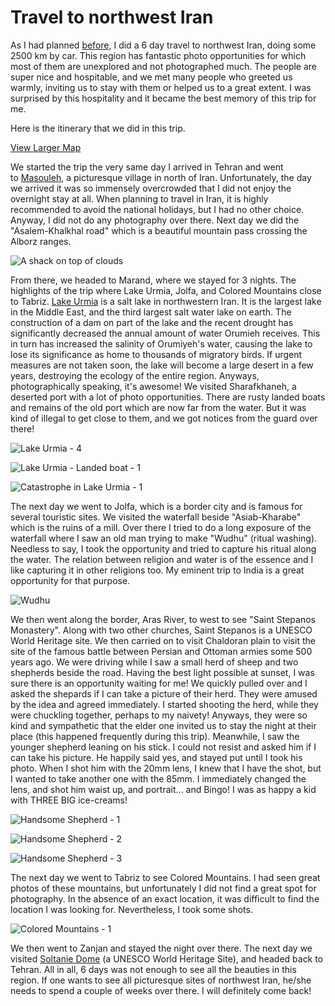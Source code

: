 # Travel to northwest Iran

As I had planned [before](https://photopensieve.github.io/2011/08/09/news.html), I did a 6 day travel to northwest Iran, doing some 2500 km by car. This region has fantastic photo opportunities for which most of them are unexplored and not photographed much. The people are super nice and hospitable, and we met many people who greeted us warmly, inviting us to stay with them or helped us to a great extent. I was surprised by this hospitality and it became the best memory of this trip for me.

Here is the itinerary that we did in this trip.

[View Larger Map](http://maps.google.com/maps?f=d\&source=embed\&saddr=tehran,+iran\&daddr=masouleh,+iran+to:Asalem,+Gilan,+Iran+to:khalkhal,+iran+to:marand,+iran+to:Sharafkhaneh,+Azarbayjan-e-Sharqi,+Iran+to:Marand,+Azarbayjan-e-Sharqi,+Iran+to:chaldoran,+iran+to:Marand,+Azarbayjan-e-Sharqi,+Iran+to:Jolfa,+Azarbayjan-e-Sharqi,+Iran+to:Marand,+Azarbayjan-e-Sharqi,+Iran+to:Khoja,+Azarbayjan-e-Sharqi,+Iran+to:Soltaniyeh,+Zanjan,+Iran+to:Tehran,+Iran\&hl=en\&geocode=Fe-tIAIdUKcQAynZ3PMfSQCOPzG8JHBWfGmz8A%3BFbjwNgIdMIfrAinVUsb0ZSMeQDFeRpy8ovn77w%3BFdiCPwIdoRDrAim5dkRn_gwfQDEEkSpEiONzTw%3BFckEPgIdCXLkAim_t7JKNOIeQDFM-tGmxmv17w%3BFR1SSgIdpGO6Aim_SsyWeM0QQDE9MfjqXHc6pg%3BFVeMRgId0Ca2AikLGa4o4-wQQDHWgqKjIkbUoA%3BFR1SSgIdpGO6Aim_SsyWeM0QQDE9MfjqXHc6pg%3BFagVVAIdFEWlAinxOAvEKoQTQDGlvDFhQwpUOQ%3BFR1SSgIdpGO6Aim_SsyWeM0QQDE9MfjqXHc6pg%3BFVUTUgIdNU-4AikDslBfU5EWQDHyo-nuD1JHpA%3BFR1SSgIdpGO6Aim_SsyWeM0QQDE9MfjqXHc6pg%3BFcYzRgIdTNLGAimNifx_PfEZQDFKYmwRnaSOsg%3BFR7uKwIdR5XoAikHtbAlWi30PzFTACkWjcijUg%3BFe-tIAIdUKcQAynZ3PMfSQCOPzG8JHBWfGmz8A\&aq=0\&sll=37.379675,47.90452\&sspn=4.958085,9.239502\&vpsrc=6\&mra=ls\&ie=UTF8\&ll=37.379675,47.90452\&spn=3.37207,7.03802\&t=m)

We started the trip the very same day I arrived in Tehran and went to [Masouleh](http://en.wikipedia.org/wiki/Masouleh), a picturesque village in north of Iran. Unfortunately, the day we arrived it was so immensely overcrowded that I did not enjoy the overnight stay at all. When planning to travel in Iran, it is highly recommended to avoid the national holidays, but I had no other choice. Anyway, I did not do any photography over there. Next day we did the "Asalem-Khalkhal road" which is a beautiful mountain pass crossing the Alborz ranges.

![A shack on top of clouds](http://farm7.static.flickr.com/6200/6159631525_9feca92134_b.jpg)

From there, we headed to Marand, where we stayed for 3 nights. The highlights of the trip where Lake Urmia, Jolfa, and Colored Mountains close to Tabriz.
[Lake Urmia](http://en.wikipedia.org/wiki/Lake_Urmia) is a salt lake in northwestern Iran. It is the largest lake in the Middle East, and the third largest salt water lake on earth. The construction of a dam on part of the lake and the recent drought has significantly decreased the annual amount of water Orumieh receives. This in turn has increased the salinity of Orumiyeh's water, causing the lake to lose its significance as home to thousands of migratory birds. If urgent measures are not taken soon, the lake will become a large desert in a few years, destroying the ecology of the entire region. Anyways, photographically speaking, it's awesome! We visited Sharafkhaneh, a deserted port with a lot of photo opportunities. There are rusty landed boats and remains of the old port which are now far from the water. But it was kind of illegal to get close to them, and we got notices from the guard over there!

![Lake Urmia - 4](http://farm7.static.flickr.com/6158/6165691652_d013d6e88f_b.jpg)

![Lake Urmia - Landed boat - 1](http://farm7.static.flickr.com/6167/6165692168_10ea3be78f_b.jpg)

![Catastrophe in Lake Urmia - 1](http://farm7.static.flickr.com/6152/6157778221_ee6e72f6a0_b.jpg)

The next day we went to Jolfa, which is a border city and is famous for several touristic sites. We visited the waterfall beside "Asiab-Kharabe" which is the ruins of a mill. Over there I tried to do a long exposure of the waterfall where I saw an old man trying to make "Wudhu" (ritual washing). Needless to say, I took the opportunity and tried to capture his ritual along the water. The relation between religion and water is of the essence and I like capturing it in other religions too. My eminent trip to India is a great opportunity for that purpose.

![Wudhu](http://farm7.static.flickr.com/6174/6168073553_4fc3e9dcfa_b.jpg)

We then went along the border, Aras River, to west to see "Saint Stepanos Monastery". Along with two other churches, Saint Stepanos is a UNESCO World Heritage site. We then carried on to visit Chaldoran plain to visit the site of the famous battle between Persian and Ottoman armies some 500 years ago. We were driving while I saw a small herd of sheep and two shepherds beside the road. Having the best light possible at sunset, I was sure there is an opportunity waiting for me! We quickly pulled over and I asked the shepards if I can take a picture of their herd. They were amused by the idea and agreed immediately. I started shooting the herd, while they were chuckling together, perhaps to my naivety! Anyways, they were so kind and sympathetic that the elder one invited us to stay the night at their place (this happened frequently during this trip). Meanwhile, I saw the younger shepherd leaning on his stick. I could not resist and asked him if I can take his picture. He happily said yes, and stayed put until I took his photo. When I shot him with the 20mm lens, I knew that I have the shot, but I wanted to take another one with the 85mm. I immediately changed the lens, and shot him waist up, and portrait... and Bingo! I was as happy a kid with THREE BIG ice-creams!

![Handsome Shepherd - 1](http://farm7.static.flickr.com/6159/6156217289_4563c90e61_b.jpg)

![Handsome Shepherd - 2](http://farm7.static.flickr.com/6169/6156216281_2a4991aa6f_b.jpg)

![Handsome Shepherd - 3](http://farm7.static.flickr.com/6079/6156762268_946ddf86ff_b.jpg)

The next day we went to Tabriz to see Colored Mountains. I had seen great photos of these mountains, but unfortunately I did not find a great spot for photography. In the absence of an exact location, it was difficult to find the location I was looking for. Nevertheless, I took some shots.

![Colored Mountains - 1](http://farm7.static.flickr.com/6174/6172303664_7a0d3efd69_b.jpg)

We then went to Zanjan and stayed the night over there. The next day we visited [Soltanie Dome](http://en.wikipedia.org/wiki/Soltaniyeh) (a UNESCO World Heritage Site), and headed back to Tehran.
All in all, 6 days was not enough to see all the beauties in this region. If one wants to see all picturesque sites of northwest Iran, he/she needs to spend a couple of weeks over there. I will definitely come back!